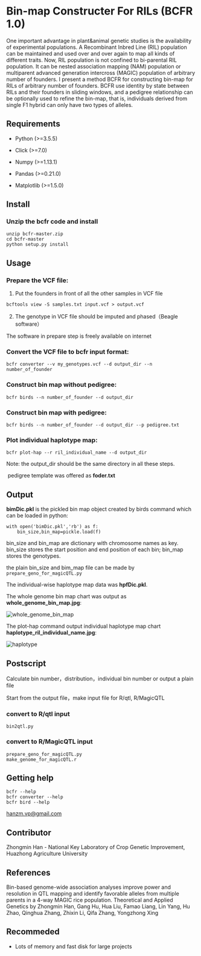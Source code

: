 # Bin-map Constructer For RILs (BCFR 1.0)

One important advantage in plant&animal genetic studies is the availability of experimental populations.  A Recombinant Inbred Line (RIL) population can be maintained and used over and over again to map all kinds of different traits. Now,  RIL population is not confined to bi-parental RIL population. It can be nested association mapping (NAM) population or multiparent advanced generation intercross (MAGIC) population of arbitrary number of founders. I present  a method BCFR for constructing bin-map for RILs of arbitrary number of founders.  BCFR use identity by state between RILs and their founders in  sliding windows,  and a pedigree relationship can be optionally used to refine the bin-map, that is, individuals derived from single F1 hybrid can only have two types of alleles. 

## Requirements

* Python (>=3.5.5)

* Click (>=7.0)

* Numpy (>=1.13.1)

* Pandas (>=0.21.0)

* Matplotlib (>=1.5.0)

## Install

### Unzip the bcfr code and install

```
unzip bcfr-master.zip
cd bcfr-master
python setup.py install
```

## Usage

### Prepare the VCF file:
1) Put the founders in front of all the other samples in VCF file 
```
bcftools view -S samples.txt input.vcf > output.vcf
```
2) The genotype in VCF file should be imputed and phased（Beagle software）

The software in prepare step is freely available on internet 
### Convert the VCF file to bcfr input format:

```
bcfr converter --v my_genotypes.vcf --d output_dir --n number_of_founder 
```

### Construct bin map without pedigree:

```
bcfr birds --n number_of_founder --d output_dir
```

### Construct bin map with pedigree:

```
bcfr birds --n number_of_founder --d output_dir --p pedigree.txt
```

### Plot individual haplotype map:

```
bcfr plot-hap --r ril_individual_name --d output_dir
```

Note: the output_dir should be the same directory in all these steps.

​          pedigree template was offered as  **foder.txt**

## Output

**bimDic.pkl** is the pickled bin map object created by birds command which can be loaded in python:

```
with open('bimDic.pkl','rb') as f:
	bin_size,bin_map=pickle.load(f)
```

bin_size and bin_map are dictionary with chromosome names as key.  bin_size stores the start position and end position of each bin; bin_map stores the genotypes.

the plain bin_size and bim_map file can be made by ```prepare_geno_for_magicQTL.py```

The individual-wise haplotype map data was **hpfDic.pkl**.

The whole genome bin map chart was output as **whole_genome_bin_map.jpg**:

![whole_genome_bin_map](https://raw.githubusercontent.com/yxrose/bcfr/master/screenshots/whole_genome_bin_map.png)

The plot-hap command  output individual haplotype map chart **haplotype_ril_individual_name.jpg**:

![haplotype](https://raw.githubusercontent.com/yxrose/bcfr/master/screenshots/haplotype.png)

## Postscript
Calculate bin number，distribution，individual bin number or output a plain file

Start from the output file，make input file for R/qtl, R/MagicQTL
### convert to R/qtl input
```
bin2qtl.py
```
### convert to R/MagicQTL input
```
prepare_geno_for_magicQTL.py
make_genome_for_magicQTL.r
```
## Getting help
```
bcfr --help
bcfr converter --help
bcfr bird --help
```
hanzm.vp@gmail.com
## Contributor

Zhongmin Han - National Key Laboratory of Crop Genetic Improvement, Huazhong Agriculture University

## References

Bin-based genome-wide association analyses improve power and resolution in QTL mapping and identify favorable alleles from multiple parents in a 4-way MAGIC rice population. Theoretical and Applied Genetics by Zhongmin Han, Gang Hu, Hua Liu, Famao Liang, Lin Yang, Hu Zhao, Qinghua Zhang, Zhixin Li, Qifa Zhang, Yongzhong Xing

## Recommeded

* Lots of memory and fast disk for large projects



